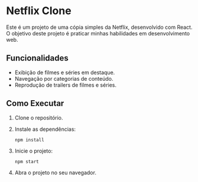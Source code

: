 # Netflix Clone

Este é um projeto de uma cópia simples da Netflix, desenvolvido com React. O objetivo deste projeto é praticar minhas habilidades em desenvolvimento web.

## Funcionalidades
- Exibição de filmes e séries em destaque.
- Navegação por categorias de conteúdo.
- Reprodução de trailers de filmes e séries.

## Como Executar

1. Clone o repositório.
2. Instale as dependências:

    ```
    npm install
    ```

3. Inicie o projeto:

    ```
    npm start
    ```

4. Abra o projeto no seu navegador.

